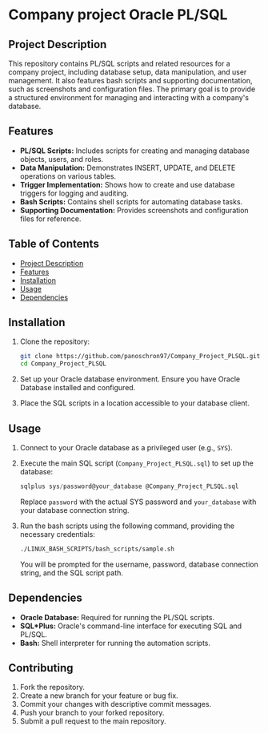 # Company project Oracle PL/SQL

## Project Description

This repository contains PL/SQL scripts and related resources for a company project, including database setup, data manipulation, and user management. It also features bash scripts and supporting documentation, such as screenshots and configuration files. The primary goal is to provide a structured environment for managing and interacting with a company's database.

## Features

- **PL/SQL Scripts:** Includes scripts for creating and managing database objects, users, and roles.
- **Data Manipulation:** Demonstrates INSERT, UPDATE, and DELETE operations on various tables.
- **Trigger Implementation:** Shows how to create and use database triggers for logging and auditing.
- **Bash Scripts:** Contains shell scripts for automating database tasks.
- **Supporting Documentation:** Provides screenshots and configuration files for reference.

## Table of Contents

- [Project Description](#project-description)
- [Features](#features)
- [Installation](#installation)
- [Usage](#usage)
- [Dependencies](#dependencies)

## Installation

1.  Clone the repository:
    ```bash
    git clone https://github.com/panoschron97/Company_Project_PLSQL.git
    cd Company_Project_PLSQL
    ```

2.  Set up your Oracle database environment. Ensure you have Oracle Database installed and configured.

3.  Place the SQL scripts in a location accessible to your database client.

## Usage

1.  Connect to your Oracle database as a privileged user (e.g., `SYS`).

2.  Execute the main SQL script (`Company_Project_PLSQL.sql`) to set up the database:
    ```sql
    sqlplus sys/password@your_database @Company_Project_PLSQL.sql
    ```
    Replace `password` with the actual SYS password and `your_database` with your database connection string.

3.  Run the bash scripts using the following command, providing the necessary credentials:
    ```bash
    ./LINUX_BASH_SCRIPTS/bash_scripts/sample.sh
    ```
    You will be prompted for the username, password, database connection string, and the SQL script path.

## Dependencies

-   **Oracle Database:** Required for running the PL/SQL scripts.
-   **SQL*Plus:** Oracle's command-line interface for executing SQL and PL/SQL.
-   **Bash:** Shell interpreter for running the automation scripts.

## Contributing

1.  Fork the repository.
2.  Create a new branch for your feature or bug fix.
3.  Commit your changes with descriptive commit messages.
4.  Push your branch to your forked repository.
5.  Submit a pull request to the main repository.
